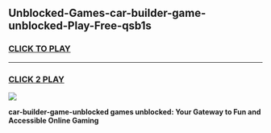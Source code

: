 
## Unblocked-Games-car-builder-game-unblocked-Play-Free-qsb1s
<h3>
<a href="https://premium76.site?title=car-builder-game-unblocked&ref=23A">CLICK TO PLAY</a></h3>
<hr>

<h3>
<a href="https://premium76.site?title=car-builder-game-unblocked&ref=23A">CLICK 2 PLAY</a>
  
</h3>

<a href="https://premium76.site?title=car-builder-game-unblocked&ref=23A"><img src="https://clearcache.store/games.png"></a>


**car-builder-game-unblocked games unblocked: Your Gateway to Fun and Accessible Online Gaming**

